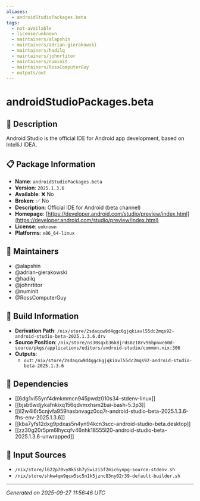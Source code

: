 ```yaml
---
aliases:
  - androidStudioPackages.beta
tags:
  - not-available
  - license/unknown
  - maintainers/alapshin
  - maintainers/adrian-gierakowski
  - maintainers/hadilq
  - maintainers/johnrtitor
  - maintainers/numinit
  - maintainers/RossComputerGuy
  - outputs/out
---
```


# androidStudioPackages.beta

## 📝 Description

Android Studio is the official IDE for Android app development, based on
IntelliJ IDEA.


## 📋 Package Information

- **Name**: `androidStudioPackages.beta`
- **Version**: `2025.1.3.6`
- **Available**: ❌ No
- **Broken**: ✅ No
- **Description**: Official IDE for Android (beta channel)
- **Homepage**: [https://developer.android.com/studio/preview/index.html](https://developer.android.com/studio/preview/index.html)
- **License**: `unknown`
- **Platforms**: `x86_64-linux`
## 👥 Maintainers

- @alapshin
- @adrian-gierakowski
- @hadilq
- @johnrtitor
- @numinit
- @RossComputerGuy


## 🔧 Build Information

- **Derivation Path**: `/nix/store/2sdaqcw9d4ggc6gjqkiavl55dc2mqs92-android-studio-beta-2025.1.3.6.drv`
- **Source Position**: `/nix/store/ns30sqxb36k8jrds8z18rv96bpnwc60d-source/pkgs/applications/editors/android-studio/common.nix:306`
- **Outputs**:
  - `out`:  `/nix/store/2sdaqcw9d4ggc6gjqkiavl55dc2mqs92-android-studio-beta-2025.1.3.6`

## 🔗 Dependencies

- [[6dg1vi55ynf4dmkmmcn945pwdz010s34-stdenv-linux]]
- [[bjsb6wdjykafnkixq156qdvmxhsm2bai-bash-5.3p3]]
- [[il2w4i6r5cnjvfa959hasbnvagz0cq7r-android-studio-beta-2025.1.3.6-fhs-env-2025.1.3.6]]
- [[kba7yfs12dxg9pdxas5n4yn94kcn3scc-android-studio-beta.desktop]]
- [[zz30g20r5pm6lhycqfv46nhk18555l20-android-studio-beta-2025.1.3.6-unwrapped]]

## 📁 Input Sources

- `/nix/store/l622p70vy8k5sh7y5wizi5f2mic6ynpg-source-stdenv.sh`
- `/nix/store/shkw4qm9qcw5sc5n1k5jznc83ny02r39-default-builder.sh`

---
*Generated on 2025-09-27 11:56:46 UTC*

